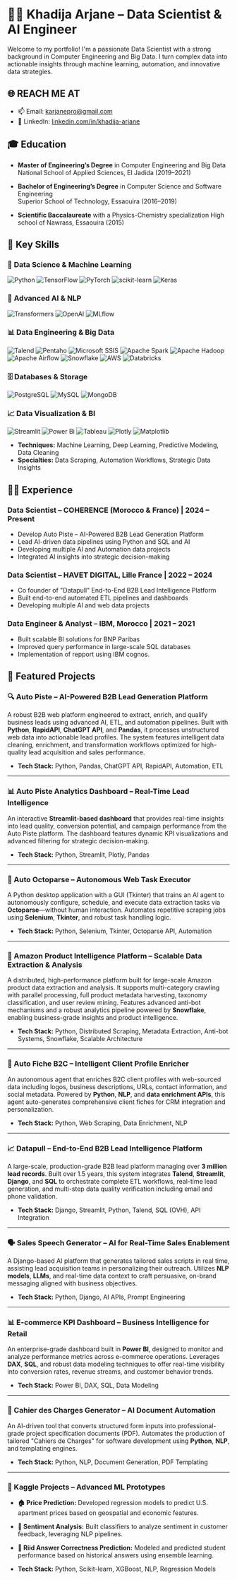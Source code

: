 # 👩‍💻 Khadija Arjane – Data Scientist & AI Engineer

Welcome to my portfolio! I'm a passionate Data Scientist with a strong background in Computer Engineering and Big Data. I turn complex data into actionable insights through machine learning, automation, and innovative data strategies.

## 🌐 REACH ME AT

- 📫 Email: [karjanepro@gmail.com](mailto:karjanepro@gmail.com)  
- 🔗 LinkedIn: [linkedin.com/in/khadija-arjane](https://www.linkedin.com/in/khadija-arjane)


## 🎓 Education

- **Master of Engineering’s Degree** in Computer Engineering and Big Data  
  National School of Applied Sciences, El Jadida (2019–2021)

- **Bachelor of Engineering’s Degree** in Computer Science and Software Engineering  
  Superior School of Technology, Essaouira (2016–2019)

- **Scientific Baccalaureate** with a Physics-Chemistry specialization
  High school of Nawrass, Essaouira (2015)

## 🧠 Key Skills

### 🤖 **Data Science & Machine Learning**
![Python](https://img.shields.io/badge/Python-3670A0?style=for-the-badge&logo=python&logoColor=ffdd54)
![TensorFlow](https://img.shields.io/badge/TensorFlow-%23FF6F00.svg?style=for-the-badge&logo=TensorFlow&logoColor=white)
![PyTorch](https://img.shields.io/badge/PyTorch-%23EE4C2C.svg?style=for-the-badge&logo=PyTorch&logoColor=white)
![scikit-learn](https://img.shields.io/badge/scikit--learn-%23F7931E.svg?style=for-the-badge&logo=scikit-learn&logoColor=white)
![Keras](https://img.shields.io/badge/Keras-%23D00000.svg?style=for-the-badge&logo=Keras&logoColor=white)

### 🧠 **Advanced AI & NLP**
![Transformers](https://img.shields.io/badge/🤗%20Transformers-FFD21E?style=for-the-badge)
![OpenAI](https://img.shields.io/badge/OpenAI-412991?style=for-the-badge&logo=openai&logoColor=white)
![MLflow](https://img.shields.io/badge/MLflow-0194E2?style=for-the-badge&logo=mlflow&logoColor=white)

### 📊 **Data Engineering & Big Data**
![Talend](https://img.shields.io/badge/MongoDB-%234ea94b.svg?style=for-the-badge&logo=mongodb&logoColor=white)
![Pentaho](https://img.shields.io/badge/Keras-%23D00000.svg?style=for-the-badge&logo=Keras&logoColor=white)
![Microsoft SSIS](https://img.shields.io/badge/kubernetes-%23326ce5.svg?style=for-the-badge&logo=kubernetes&logoColor=white)
![Apache Spark](https://img.shields.io/badge/Apache%20Spark-E25A1C?style=for-the-badge&logo=apache-spark&logoColor=white)
![Apache Hadoop](https://img.shields.io/badge/Apache%20Hadoop-66CCFF?style=for-the-badge&logo=apachehadoop&logoColor=black)
![Apache Airflow](https://img.shields.io/badge/Apache%20Airflow-017CEE?style=for-the-badge&logo=Apache%20Airflow&logoColor=white)
![Snowflake](https://img.shields.io/badge/Snowflake-29B5E8?style=for-the-badge&logo=snowflake&logoColor=white)
![AWS](https://img.shields.io/badge/AWS-%23FF9900.svg?style=for-the-badge&logo=amazon-aws&logoColor=white)
![Databricks](https://img.shields.io/badge/Databricks-%23D00000.svg?style=for-the-badge&logo=amazon-aws&logoColor=white)

### 🗄️ **Databases & Storage**
![PostgreSQL](https://img.shields.io/badge/postgres-%23316192.svg?style=for-the-badge&logo=postgresql&logoColor=white)
![MySQL](https://img.shields.io/badge/mysql-4479A1.svg?style=for-the-badge&logo=mysql&logoColor=white)
![MongoDB](https://img.shields.io/badge/MongoDB-%234ea94b.svg?style=for-the-badge&logo=mongodb&logoColor=white)

### 📈 **Data Visualization & BI**
![Streamlit](https://img.shields.io/badge/Streamlit-%233F4F75.svg?style=for-the-badge&logo=Matplotlib&logoColor=white)
![Power Bi](https://img.shields.io/badge/power_bi-F2C811?style=for-the-badge&logo=powerbi&logoColor=black)
![Tableau](https://img.shields.io/badge/Tableau-E97627?style=for-the-badge&logo=Tableau&logoColor=white)
![Plotly](https://img.shields.io/badge/Plotly-%233F4F75.svg?style=for-the-badge&logo=plotly&logoColor=white)
![Matplotlib](https://img.shields.io/badge/Matplotlib-%23ffffff.svg?style=for-the-badge&logo=Matplotlib&logoColor=black)

- **Techniques:** Machine Learning, Deep Learning, Predictive Modeling, Data Cleaning  
- **Specialties:** Data Scraping, Automation Workflows, Strategic Data Insights

## 🧑‍💼 Experience

### Data Scientist – COHERENCE (Morocco & France)  | 2024 – Present
- Develop Auto Piste – AI-Powered B2B Lead Generation Platform
- Lead AI-driven data pipelines using Python and SQL and AI
- Developing multiple AI and Automation data projects 
- Integrated AI insights into strategic decision-making  

### Data Scientist – HAVET DIGITAL, Lille France  | 2022 – 2024 
- Co founder of "Datapull" End-to-End B2B Lead Intelligence Platform 
- Built end-to-end automated ETL pipelines and dashboards
- Developing multiple AI and web data projects 

### Data Engineer & Analyst – IBM, Morocco  | 2021 – 2021 
- Built scalable BI solutions for BNP Paribas  
- Improved query performance in large-scale SQL databases
- Implementation of repport using IBM cognos. 

## 🚀 Featured Projects

### 🔍 Auto Piste – AI-Powered B2B Lead Generation Platform
A robust B2B web platform engineered to extract, enrich, and qualify business leads using advanced AI, ETL, and automation pipelines. Built with **Python**, **RapidAPI**, **ChatGPT API**, and **Pandas**, it processes unstructured web data into actionable lead profiles. The system features intelligent data cleaning, enrichment, and transformation workflows optimized for high-quality lead acquisition and sales performance.

- **Tech Stack:** Python, Pandas, ChatGPT API, RapidAPI, Automation, ETL

---

### 📊 Auto Piste Analytics Dashboard – Real-Time Lead Intelligence
An interactive **Streamlit-based dashboard** that provides real-time insights into lead quality, conversion potential, and campaign performance from the Auto Piste platform. The dashboard features dynamic KPI visualizations and advanced filtering for strategic decision-making.

- **Tech Stack:** Python, Streamlit, Plotly, Pandas

---

### 🧠 Auto Octoparse – Autonomous Web Task Executor
A Python desktop application with a GUI (Tkinter) that trains an AI agent to autonomously configure, schedule, and execute data extraction tasks via **Octoparse**—without human interaction. Automates repetitive scraping jobs using **Selenium**, **Tkinter**, and robust task handling logic.

- **Tech Stack:** Python, Selenium, Tkinter, Octoparse API, Automation

---

### 🛒 Amazon Product Intelligence Platform – Scalable Data Extraction & Analysis
A distributed, high-performance platform built for large-scale Amazon product data extraction and analysis. It supports multi-category crawling with parallel processing, full product metadata harvesting, taxonomy classification, and user review mining. Features advanced anti-bot mechanisms and a robust analytics pipeline powered by **Snowflake**, enabling business-grade insights and product intelligence.

- **Tech Stack:** Python, Distributed Scraping, Metadata Extraction, Anti-bot Systems, Snowflake, Scalable Architecture

---

### 🧾 Auto Fiche B2C – Intelligent Client Profile Enricher
An autonomous agent that enriches B2C client profiles with web-sourced data including logos, business descriptions, URLs, contact information, and social metadata. Powered by **Python**, **NLP**, and **data enrichment APIs**, this agent auto-generates comprehensive client fiches for CRM integration and personalization.

- **Tech Stack:** Python, Web Scraping, Data Enrichment, NLP

---

### 📈 Datapull – End-to-End B2B Lead Intelligence Platform
A large-scale, production-grade B2B lead platform managing over **3 million lead records**. Built over 1.5 years, this system integrates **Talend**, **Streamlit**, **Django**, and **SQL** to orchestrate complete ETL workflows, real-time lead generation, and multi-step data quality verification including email and phone validation.

- **Tech Stack:** Django, Streamlit, Python, Talend, SQL (OVH), API Integration

---

### 🗣️ Sales Speech Generator – AI for Real-Time Sales Enablement
A Django-based AI platform that generates tailored sales scripts in real time, assisting lead acquisition teams in personalizing their outreach. Utilizes **NLP models**, **LLMs**, and real-time data context to craft persuasive, on-brand messaging aligned with business objectives.

- **Tech Stack:** Python, Django, AI APIs, Prompt Engineering

---

### 📊 E-commerce KPI Dashboard – Business Intelligence for Retail
An enterprise-grade dashboard built in **Power BI**, designed to monitor and analyze performance metrics across e-commerce operations. Leverages **DAX**, **SQL**, and robust data modeling techniques to offer real-time visibility into conversion rates, revenue streams, and customer behavior trends.

- **Tech Stack:** Power BI, DAX, SQL, Data Modeling

---

### 📄 Cahier des Charges Generator – AI Document Automation
An AI-driven tool that converts structured form inputs into professional-grade project specification documents (PDF). Automates the production of tailored "Cahiers de Charges" for software development using **Python**, **NLP**, and templating engines.

- **Tech Stack:** Python, NLP, Document Generation, PDF Templating

---

### 🧠 Kaggle Projects – Advanced ML Prototypes

- **🏠 Price Prediction:** Developed regression models to predict U.S. apartment prices based on geospatial and economic features.
- **💬 Sentiment Analysis:** Built classifiers to analyze sentiment in customer feedback, leveraging NLP pipelines.
- **📘 Riid Answer Correctness Prediction:** Modeled and predicted student performance based on historical answers using ensemble learning.

- **Tech Stack:** Python, Scikit-learn, XGBoost, NLP, Regression Models




